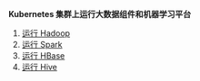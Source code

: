 **Kubernetes 集群上运行大数据组件和机器学习平台**
1. [运行 Hadoop](./hadoop_on_k8s/)
1. [运行 Spark](./spark_on_k8s/)
1. [运行 HBase](./hbase_on_k8s/)
1. [运行 Hive](./hive_on_k8s/)